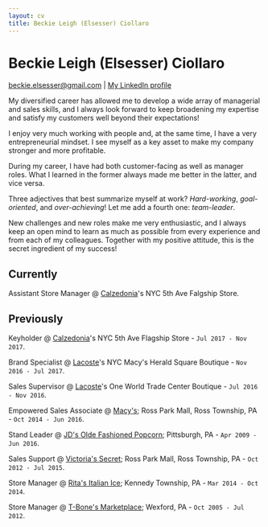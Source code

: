 ```yaml
---
layout: cv
title: Beckie Leigh (Elsesser) Ciollaro
---
```


# Beckie Leigh (Elsesser) Ciollaro

<div id="webaddress">
<a href="beckie.elsesser@gmail.com">beckie.elsesser@gmail.com</a>
  | <a href="https://www.linkedin.com/in/beckie-ciollaro-602240109/">My LinkedIn profile</a>
</div>

My diversified career has allowed me to develop a wide array of managerial and sales skills,
and I always look forward to keep broadening my expertise and satisfy my customers well beyond
their expectations!

I enjoy very much working with people and, at the same time, I have a very entrepreneurial mindset.
I see myself as a key asset to make my company stronger and more profitable.

During my career, I have had both customer-facing as well as manager roles.
What I learned in the former always made me better in the latter, and vice versa.

Three adjectives that best summarize myself at work? *Hard-working*, *goal-oriented*,
and *over-achieving*!
Let me add a fourth one: *team-leader*.

New challenges and new roles make me very enthusiastic, and I always keep an open mind to learn
as much as possible from every experience and from each of my colleagues.
Together with my positive attitude, this is the secret ingredient of my success!

## Currently

Assistant Store Manager @ [Calzedonia](https://world.calzedonia.com/home.jsp)'s NYC 5th Ave Falgship Store.

## Previously

Keyholder @ [Calzedonia](https://world.calzedonia.com/home.jsp)'s NYC 5th Ave Flagship Store - `Jul 2017 - Nov 2017`.

Brand Specialist @ [Lacoste](https://www.lacoste.com/us/homepage)'s NYC Macy's Herald Square Boutique - `Nov 2016 - Jul 2017`.

Sales Supervisor @ [Lacoste](https://www.lacoste.com/us/homepage)'s One World Trade Center Boutique - `Jul 2016 - Nov 2016`.

Empowered Sales Associate @ [Macy's](https://www.macys.com); Ross Park Mall, Ross Township, PA - `Oct 2014 - Jun 2016`.

Stand Leader @ [JD's Olde Fashioned Popcorn](https://www.facebook.com/JDsPopcorn/); Pittsburgh, PA - `Apr 2009 - Jun 2016`.

Sales Support @ [Victoria's Secret](http://victoriassecret.com); Ross Park Mall, Ross Township, PA - `Oct 2012 - Jul 2015`.

Store Manager @ [Rita's Italian Ice](https://www.ritasice.com); Kennedy Township, PA - `Mar 2014 - Oct 2014`.

Store Manager @ [T-Bone's Marketplace](http://www.tbonesmarketplace.com); Wexford, PA - `Oct 2005 - Jul 2012`.
